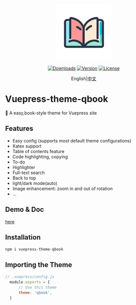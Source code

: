 <p align="center">
    <img width="180" src="./assets/icon.png" alt="logo">
</p>
<p align="center">
<a href="#"><img src="https://img.shields.io/npm/dt/vuepress-theme-qbook.svg" alt="Downloads"></a>
  <a href="https://www.npmjs.com/package/vuepress-theme-qbook"><img src="https://img.shields.io/npm/v/vuepress-theme-qbook.svg" alt="Version"></a>
  <a href="https://github.com/open17/vuepress-theme-qbook/blob/master/LICENSE"><img src="https://img.shields.io/npm/l/vuepress-theme-qbook.svg" alt="License"></a>
</p>

<div align="center">
  English|<a href="https://github.com/open17/vuepress-theme-qbook/blob/master/README_cn.md"><span>中文</span></a>
</div>

# Vuepress-theme-qbook
🍉 A easy,book-style theme for Vuepress site 

## Features
- Easy config (supports most default theme configurations)
- Katex support
- Table of contents feature
- Code highlighting, copying
- To-do
- Highlighter
- Full-text search
- Back to top
- light/dark mode(auto)
- Image enhancement: zoom in and out of rotation
- ...

## Demo & Doc
[here](https://open17.github.io/vuepress-theme-qbook/)

## Installation
```
npm i vuepress-theme-qbook
```
## Importing the Theme
```js
// .vuepress/config.js
  module.exports = {
      // Use this theme
      theme: 'qbook',
  }
```

